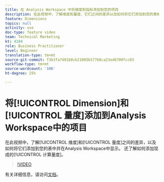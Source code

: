 ```yaml
---
title: 在 Analysis Workspace 中将维度和指标添加到您的项目
description: 在此视频中，了解维度和量度、它们之间的差异以及如何将它们添加到您的表格和Analysis Workspace中的可视化。 还了解如何添加现成的计算量度。
feature: Dimensions
topics: null
activity: use
doc-type: feature video
team: Technical Marketing
kt: 4104
role: Business Practitioner
level: Beginner
translation-type: tm+mt
source-git-commit: f3b3fa7d91b0cb21005b57768ca23ed6700fcc03
workflow-type: tm+mt
source-wordcount: '106'
ht-degree: 25%

---
```



# 将[!UICONTROL Dimension]和[!UICONTROL 量度]添加到Analysis Workspace中的项目

在此视频中，了解[!UICONTROL 维度]和[!UICONTROL 量度]之间的差异，以及如何将它们添加到您的表中并在Analysis Workspace中显示。 还了解如何添加现成的[!UICONTROL 计算量度]。

>[!VIDEO](https://video.tv.adobe.com/v/30606/?quality=12)

有关详细信息，请访问[文档](https://docs.adobe.com/content/help/zh-Hans/analytics/analyze/analysis-workspace/components/analysis-workspace-components.html)。
